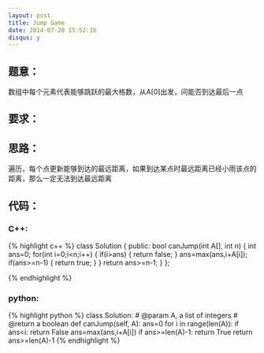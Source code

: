 ```yaml
---
layout: post
title: Jump Game
date: 2014-07-28 15:52:16
disqus: y
---
```


## 题意：
数组中每个元素代表能够跳跃的最大格数，从A[0]出发，问能否到达最后一点

## 要求：


## 思路：
遍历，每个点更新能够到达的最远距离，如果到达某点时最远距离已经小雨该点的距离，那么一定无法到达最远距离

## 代码：

### C++:

{% highlight c++ %}
class Solution {
public:
    bool canJump(int A[], int n) {
        int ans=0;
        for(int i=0;i<n;i++)
        {
            if(i>ans)
            {
                return false;
            }
            ans=max(ans,i+A[i]);
            if(ans>=n-1)
            {
                return true;
            }
        }
        return ans>=n-1;
    }
};


 {% endhighlight %}
### python:

{% highlight python %}
class Solution:
    # @param A, a list of integers
    # @return a boolean
    def canJump(self, A):
        ans=0
        for i in range(len(A)):
            if ans<i:
                return False
            ans=max(ans,i+A[i])
            if ans>=len(A)-1:
                return True
        return ans>=len(A)-1
 {% endhighlight %}
